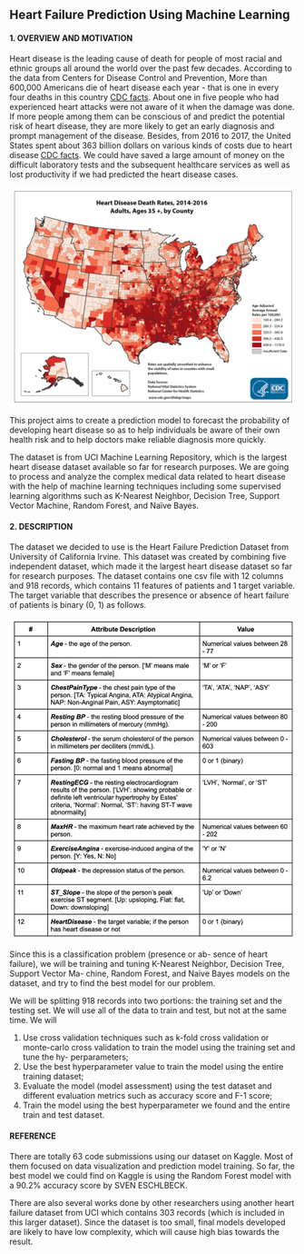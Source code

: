 ## Heart Failure Prediction Using Machine Learning



#### 1. OVERVIEW AND MOTIVATION

Heart disease is the leading cause of death for people of most racial and ethnic groups all around the world over the past few decades. According to the data from Centers for Disease Control and Prevention, More than 600,000 Americans die of heart disease each year - that is one in every four deaths in this country [CDC facts](https://www.cdc.gov/heartdisease/facts.htm). About one in five people who had experienced heart attacks were not aware of it when the damage was done. If more people among them can be conscious of and predict the potential risk of heart disease, they are more likely to get an early diagnosis and prompt management of the disease. Besides, from 2016 to 2017, the United States spent about 363 billion dollars on various kinds of costs due to heart disease [CDC facts](https://www.cdc.gov/heartdisease/facts.htm). We could have saved a large amount of money on the difficult laboratory tests and the subsequent healthcare services as well as lost productivity if we had predicted the heart disease cases.

![Heart Disease Death Rates](./images/heart_disease_death_rate.png)



This project aims to create a prediction model to forecast the probability of developing heart disease so as to help individuals be aware of their own health risk and to help doctors make reliable diagnosis more quickly.

The dataset is from UCI Machine Learning Repository, which is the largest heart disease dataset available so far for research purposes. We are going to process and analyze the complex medical data related to heart disease with the help of machine learning techniques including some supervised learning algorithms such as K-Nearest Neighbor, Decision Tree, Support Vector Machine, Random Forest, and Naïve Bayes.



#### 2. DESCRIPTION

The dataset we decided to use is the Heart Failure Prediction Dataset from University of California Irvine. This dataset was created by combining five independent dataset, which made it the largest heart disease dataset so far for research purposes. The dataset contains one csv file with 12 columns and 918 records, which contains 11 features of patients and 1 target variable. The target variable that describes the presence or absence of heart failure of patients is binary (0, 1) as follows.

![feature description](./images/feature_description.png)

Since this is a classification problem (presence or ab- sence of heart failure), we will be training and tuning K-Nearest Neighbor, Decision Tree, Support Vector Ma- chine, Random Forest, and Naive Bayes models on the dataset, and try to find the best model for our problem.

We will be splitting 918 records into two portions: the training set and the testing set. We will use all of the data to train and test, but not at the same time. We will

1. Use cross validation techniques such as k-fold cross validation or monte-carlo cross validation to train the model using the training set and tune the hy- perparameters;
2. Use the best hyperparameter value to train the model using the entire training dataset;
3. Evaluate the model (model assessment) using the test dataset and different evaluation metrics such as accuracy score and F-1 score;
4. Train the model using the best hyperparameter we found and the entire train and test dataset.



#### REFERENCE

There are totally 63 code submissions using our dataset on Kaggle. Most of them focused on data visualization and prediction model training. So far, the best model we could find on Kaggle is using the Random Forest model with a 90.2% accuracy score by SVEN ESCHLBECK.

There are also several works done by other researchers using another heart failure dataset from UCI which contains 303 records (which is included in this larger dataset). Since the dataset is too small, final models developed are likely to have low complexity, which will cause high bias towards the result.
